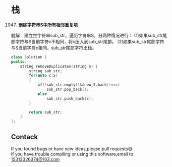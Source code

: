 # 栈

1047. **删除字符串S中所有相邻重复项**

题解：建立空字符串sub_str，遍历字符串S，分两种情况进行：
(1)如果sub_str尾部字符与S当前字符c不相同，将c压入到sub_str尾部。
(2)如果sub_str尾部字符与S当前字符c相同，sub_str尾部字符出栈。
```c++
class Solution {
public:
    string removeDuplicates(string S) {
        string sub_str;
        for(auto c:S)
        {
            if(!sub_str.empty()&&new_S.back()==c)
                sub_str.pop_back();
            else
                sub_str.push_back(c);
        }

        return sub_str;
    }
};
```


## Contack

If you found bugs or have new ideas,please pull requests😄   
If you have trouble compiling or using this software,email to [15313326374@163.com](mailto:15313326374@163.com)  
